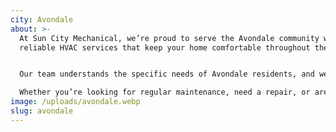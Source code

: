 ```yaml
---
city: Avondale
about: >-
  At Sun City Mechanical, we’re proud to serve the Avondale community with
  reliable HVAC services that keep your home comfortable throughout the year. 


  Our team understands the specific needs of Avondale residents, and we’re here to provide expert heating, cooling, and air quality solutions tailored to your home.

  Whether you’re looking for regular maintenance, need a repair, or are considering a new installation, our skilled technicians are ready to help. We’re committed to ensuring your HVAC system operates efficiently, so you can enjoy a comfortable home in Avondale, no matter the season.
image: /uploads/avondale.webp
slug: avondale
---
```

